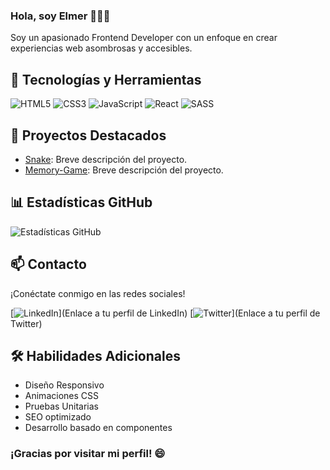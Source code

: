 ### Hola, soy Elmer 👋👨‍💻

Soy un apasionado Frontend Developer con un enfoque en crear experiencias web asombrosas y accesibles.

## 🚀 Tecnologías y Herramientas

![HTML5](https://img.shields.io/badge/HTML5-E34F26?style=for-the-badge&logo=html5&logoColor=white)
![CSS3](https://img.shields.io/badge/CSS3-1572B6?style=for-the-badge&logo=css3&logoColor=white)
![JavaScript](https://img.shields.io/badge/JavaScript-F7DF1E?style=for-the-badge&logo=javascript&logoColor=black)
![React](https://img.shields.io/badge/React-61DAFB?style=for-the-badge&logo=react&logoColor=black)
![SASS](https://img.shields.io/badge/SASS-CC6699?style=for-the-badge&logo=sass&logoColor=white)

## 🌟 Proyectos Destacados

- [Snake](https://elmer-coro.github.io/Snake/): Breve descripción del proyecto.
- [Memory-Game](https://elmer-coro.github.io/memory-game/src/): Breve descripción del proyecto.

## 📊 Estadísticas GitHub

![Estadísticas GitHub](https://github-readme-stats.vercel.app/api?username=Elmer-Coro&show_icons=true&count_private=true&hide=prs&theme=radical)

## 📫 Contacto

¡Conéctate conmigo en las redes sociales!

[![LinkedIn](https://img.shields.io/badge/LinkedIn-TU_LINKEDIN_PROFILE-blue?style=for-the-badge&logo=linkedin&logoColor=white)](Enlace a tu perfil de LinkedIn)
[![Twitter](https://img.shields.io/badge/Twitter-TU_TWITTER_HANDLE-1DA1F2?style=for-the-badge&logo=twitter&logoColor=white)](Enlace a tu perfil de Twitter)

<!-- Sección de Habilidades Adicionales -->
## 🛠️ Habilidades Adicionales

- Diseño Responsivo
- Animaciones CSS
- Pruebas Unitarias
- SEO optimizado
- Desarrollo basado en componentes

<!-- Pie de Página -->
### ¡Gracias por visitar mi perfil! 😄

<!--
**Elmer-Coro/Elmer-Coro** is a ✨ _special_ ✨ repository because its `README.md` (this file) appears on your GitHub profile.

Here are some ideas to get you started:

- 🔭 I’m currently working on ...
- 🌱 I’m currently learning ...
- 👯 I’m looking to collaborate on ...
- 🤔 I’m looking for help with ...
- 💬 Ask me about ...
- 📫 How to reach me: ...
- 😄 Pronouns: ...
- ⚡ Fun fact: ...
-->
